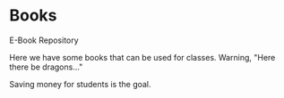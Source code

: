# Books
E-Book Repository

Here we have some books that can be used for classes.
Warning, "Here there be dragons..."

Saving money for students is the goal.
